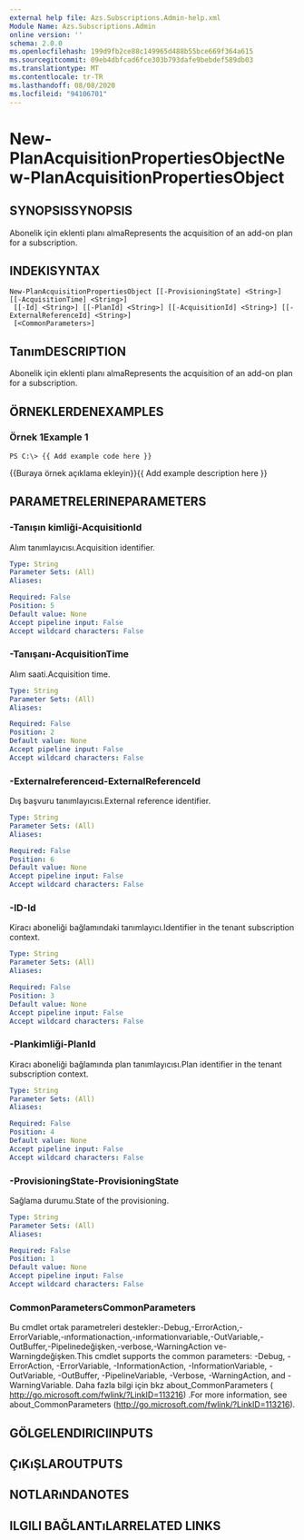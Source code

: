 ```yaml
---
external help file: Azs.Subscriptions.Admin-help.xml
Module Name: Azs.Subscriptions.Admin
online version: ''
schema: 2.0.0
ms.openlocfilehash: 199d9fb2ce88c149965d488b55bce669f364a615
ms.sourcegitcommit: 09eb4dbfcad6fce303b793dafe9bebdef589db03
ms.translationtype: MT
ms.contentlocale: tr-TR
ms.lasthandoff: 08/08/2020
ms.locfileid: "94106701"
---
```

# <span data-ttu-id="0d71f-101">New-PlanAcquisitionPropertiesObject</span><span class="sxs-lookup"><span data-stu-id="0d71f-101">New-PlanAcquisitionPropertiesObject</span></span>

## <span data-ttu-id="0d71f-102">SYNOPSIS</span><span class="sxs-lookup"><span data-stu-id="0d71f-102">SYNOPSIS</span></span>
<span data-ttu-id="0d71f-103">Abonelik için eklenti planı alma</span><span class="sxs-lookup"><span data-stu-id="0d71f-103">Represents the acquisition of an add-on plan for a subscription.</span></span>

## <span data-ttu-id="0d71f-104">INDEKI</span><span class="sxs-lookup"><span data-stu-id="0d71f-104">SYNTAX</span></span>

```
New-PlanAcquisitionPropertiesObject [[-ProvisioningState] <String>] [[-AcquisitionTime] <String>]
 [[-Id] <String>] [[-PlanId] <String>] [[-AcquisitionId] <String>] [[-ExternalReferenceId] <String>]
 [<CommonParameters>]
```

## <span data-ttu-id="0d71f-105">Tanım</span><span class="sxs-lookup"><span data-stu-id="0d71f-105">DESCRIPTION</span></span>
<span data-ttu-id="0d71f-106">Abonelik için eklenti planı alma</span><span class="sxs-lookup"><span data-stu-id="0d71f-106">Represents the acquisition of an add-on plan for a subscription.</span></span>

## <span data-ttu-id="0d71f-107">ÖRNEKLERDEN</span><span class="sxs-lookup"><span data-stu-id="0d71f-107">EXAMPLES</span></span>

### <span data-ttu-id="0d71f-108">Örnek 1</span><span class="sxs-lookup"><span data-stu-id="0d71f-108">Example 1</span></span>
```
PS C:\> {{ Add example code here }}
```

<span data-ttu-id="0d71f-109">{{Buraya örnek açıklama ekleyin}}</span><span class="sxs-lookup"><span data-stu-id="0d71f-109">{{ Add example description here }}</span></span>

## <span data-ttu-id="0d71f-110">PARAMETRELERINE</span><span class="sxs-lookup"><span data-stu-id="0d71f-110">PARAMETERS</span></span>

### <span data-ttu-id="0d71f-111">-Tanışın kimliği</span><span class="sxs-lookup"><span data-stu-id="0d71f-111">-AcquisitionId</span></span>
<span data-ttu-id="0d71f-112">Alım tanımlayıcısı.</span><span class="sxs-lookup"><span data-stu-id="0d71f-112">Acquisition identifier.</span></span>

```yaml
Type: String
Parameter Sets: (All)
Aliases: 

Required: False
Position: 5
Default value: None
Accept pipeline input: False
Accept wildcard characters: False
```

### <span data-ttu-id="0d71f-113">-Tanışanı</span><span class="sxs-lookup"><span data-stu-id="0d71f-113">-AcquisitionTime</span></span>
<span data-ttu-id="0d71f-114">Alım saati.</span><span class="sxs-lookup"><span data-stu-id="0d71f-114">Acquisition time.</span></span>

```yaml
Type: String
Parameter Sets: (All)
Aliases: 

Required: False
Position: 2
Default value: None
Accept pipeline input: False
Accept wildcard characters: False
```

### <span data-ttu-id="0d71f-115">-Externalreferenceıd</span><span class="sxs-lookup"><span data-stu-id="0d71f-115">-ExternalReferenceId</span></span>
<span data-ttu-id="0d71f-116">Dış başvuru tanımlayıcısı.</span><span class="sxs-lookup"><span data-stu-id="0d71f-116">External reference identifier.</span></span>

```yaml
Type: String
Parameter Sets: (All)
Aliases: 

Required: False
Position: 6
Default value: None
Accept pipeline input: False
Accept wildcard characters: False
```

### <span data-ttu-id="0d71f-117">-ID</span><span class="sxs-lookup"><span data-stu-id="0d71f-117">-Id</span></span>
<span data-ttu-id="0d71f-118">Kiracı aboneliği bağlamındaki tanımlayıcı.</span><span class="sxs-lookup"><span data-stu-id="0d71f-118">Identifier in the tenant subscription context.</span></span>

```yaml
Type: String
Parameter Sets: (All)
Aliases: 

Required: False
Position: 3
Default value: None
Accept pipeline input: False
Accept wildcard characters: False
```

### <span data-ttu-id="0d71f-119">-Plankimliği</span><span class="sxs-lookup"><span data-stu-id="0d71f-119">-PlanId</span></span>
<span data-ttu-id="0d71f-120">Kiracı aboneliği bağlamında plan tanımlayıcısı.</span><span class="sxs-lookup"><span data-stu-id="0d71f-120">Plan identifier in the tenant subscription context.</span></span>

```yaml
Type: String
Parameter Sets: (All)
Aliases: 

Required: False
Position: 4
Default value: None
Accept pipeline input: False
Accept wildcard characters: False
```

### <span data-ttu-id="0d71f-121">-ProvisioningState</span><span class="sxs-lookup"><span data-stu-id="0d71f-121">-ProvisioningState</span></span>
<span data-ttu-id="0d71f-122">Sağlama durumu.</span><span class="sxs-lookup"><span data-stu-id="0d71f-122">State of the provisioning.</span></span>

```yaml
Type: String
Parameter Sets: (All)
Aliases: 

Required: False
Position: 1
Default value: None
Accept pipeline input: False
Accept wildcard characters: False
```

### <span data-ttu-id="0d71f-123">CommonParameters</span><span class="sxs-lookup"><span data-stu-id="0d71f-123">CommonParameters</span></span>
<span data-ttu-id="0d71f-124">Bu cmdlet ortak parametreleri destekler:-Debug,-ErrorAction,-ErrorVariable,-ınformationaction,-ınformationvariable,-OutVariable,-OutBuffer,-Pipelinedeğişken,-verbose,-WarningAction ve-Warningdeğişken.</span><span class="sxs-lookup"><span data-stu-id="0d71f-124">This cmdlet supports the common parameters: -Debug, -ErrorAction, -ErrorVariable, -InformationAction, -InformationVariable, -OutVariable, -OutBuffer, -PipelineVariable, -Verbose, -WarningAction, and -WarningVariable.</span></span> <span data-ttu-id="0d71f-125">Daha fazla bilgi için bkz about_CommonParameters ( http://go.microsoft.com/fwlink/?LinkID=113216) .</span><span class="sxs-lookup"><span data-stu-id="0d71f-125">For more information, see about_CommonParameters (http://go.microsoft.com/fwlink/?LinkID=113216).</span></span>

## <span data-ttu-id="0d71f-126">GÖLGELENDIRICI</span><span class="sxs-lookup"><span data-stu-id="0d71f-126">INPUTS</span></span>

## <span data-ttu-id="0d71f-127">ÇıKıŞLAR</span><span class="sxs-lookup"><span data-stu-id="0d71f-127">OUTPUTS</span></span>

## <span data-ttu-id="0d71f-128">NOTLARıNDA</span><span class="sxs-lookup"><span data-stu-id="0d71f-128">NOTES</span></span>

## <span data-ttu-id="0d71f-129">ILGILI BAĞLANTıLAR</span><span class="sxs-lookup"><span data-stu-id="0d71f-129">RELATED LINKS</span></span>

